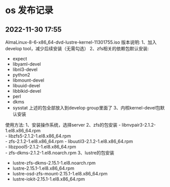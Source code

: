 # os 发布记录

## 2022-11-30 17:55
AlmaLinux-8-6-x86_64-dvd-lustre-kernel-11301755.iso
版本说明:
1、加入develop tool，减少后续安装（无需勾选）
2、zfs相关的依赖包默认安装:
   - expect
   - libyaml-devel 
   - libnl3-devel 
   - python2 
   - libmount-devel
   - libuuid-devel  
   - libblkid-devel
   - perl
   - dkms
   - sysstat
   上述的包全部放入到develop group里面了
3、内核kernel-devel包默认安装

使用方法:
   1、安装操作系统，选择server
   2、zfs的包安装
    - libnvpair3-2.1.2-1.el8.x86_64.rpm  
    - libzfs5-2.1.2-1.el8.x86_64.rpm    
    - zfs-2.1.2-1.el8.x86_64.rpm
    - libuutil3-2.1.2-1.el8.x86_64.rpm   
    - libzpool5-2.1.2-1.el8.x86_64.rpm  
    - zfs-dkms-2.1.2-1.el8.noarch.rpm
   3、lustre的包安装
   - lustre-zfs-dkms-2.15.1-1.el8.noarch.rpm 
   - lustre-2.15.1-1.el8.x86_64.rpm  
   - lustre-osd-zfs-mount-2.15.1-1.el8.x86_64.rpm 
   - lustre-iokit-2.15.1-1.el8.x86_64.rpm

